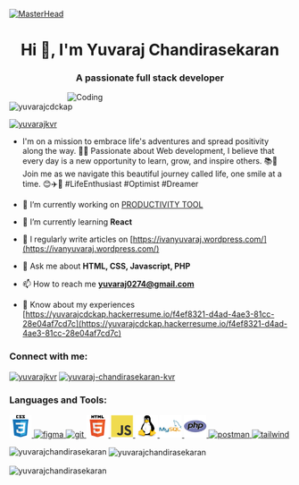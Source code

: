 
[![MasterHead](https://media.licdn.com/dms/image/v2/D5616AQH08hH4iREefA/profile-displaybackgroundimage-shrink_350_1400/profile-displaybackgroundimage-shrink_350_1400/0/1705158024442?e=1730937600&v=beta&t=oVN1SbKeyQ6_Wr3qe5bMd9hZOcMqFR6AXDeD2q5zG-I)](https://www.linkedin.com/in/yuvaraj-chandirasekaran-kvr/)
<h1 align="center">Hi 👋, I'm Yuvaraj Chandirasekaran</h1>
<h3 align="center">A passionate full stack developer</h3>

<img align="right" alt="Coding" width="400" src="https://camo.githubusercontent.com/cae12fddd9d6982901d82580bdf321d81fb299141098ca1c2d4891870827bf17/68747470733a2f2f6d69726f2e6d656469756d2e636f6d2f6d61782f313336302f302a37513379765349765f7430696f4a2d5a2e676966">

<p align="left"> <img src="https://komarev.com/ghpvc/?username=yuvarajcdckap&label=Profile%20views&color=0e75b6&style=flat" alt="yuvarajcdckap" /> </p>

<p align="left"> <a href="https://twitter.com/yuvarajkvr" target="blank"><img src="https://img.shields.io/twitter/follow/yuvarajkvr?logo=twitter&style=for-the-badge" alt="yuvarajkvr" /></a> </p>

- I'm on a mission to embrace life's adventures and spread positivity along the way. 🌈✨
Passionate about Web development, I believe that every day is a new opportunity to learn, grow, and inspire others. 📚🌱
Join me as we navigate this beautiful journey called life, one smile at a time. 😊✈️🌻
#LifeEnthusiast #Optimist #Dreamer

- 🔭 I’m currently working on [PRODUCTIVITY TOOL](https://github.com/vigneshshankardckap/Todo-Management)

- 🌱 I’m currently learning **React**

- 📝 I regularly write articles on [https://ivanyuvaraj.wordpress.com/](https://ivanyuvaraj.wordpress.com/)

- 💬 Ask me about **HTML, CSS, Javascript, PHP**

- 📫 How to reach me **yuvaraj0274@gmail.com**

- 📄 Know about my experiences [https://yuvarajcdckap.hackerresume.io/f4ef8321-d4ad-4ae3-81cc-28e04af7cd7c](https://yuvarajcdckap.hackerresume.io/f4ef8321-d4ad-4ae3-81cc-28e04af7cd7c)

<h3 align="left">Connect with me:</h3>
<p align="left">
<a href="https://twitter.com/yuvarajkvr" target="blank"><img align="center" src="https://raw.githubusercontent.com/rahuldkjain/github-profile-readme-generator/master/src/images/icons/Social/twitter.svg" alt="yuvarajkvr" height="30" width="40" /></a>
<a href="https://linkedin.com/in/yuvaraj-chandirasekaran-kvr" target="blank"><img align="center" src="https://raw.githubusercontent.com/rahuldkjain/github-profile-readme-generator/master/src/images/icons/Social/linked-in-alt.svg" alt="yuvaraj-chandirasekaran-kvr" height="30" width="40" /></a>
</p>

<h3 align="left">Languages and Tools:</h3>
<p align="left"> <a href="https://www.w3schools.com/css/" target="_blank" rel="noreferrer"> <img src="https://raw.githubusercontent.com/devicons/devicon/master/icons/css3/css3-original-wordmark.svg" alt="css3" width="40" height="40"/> </a> <a href="https://www.figma.com/" target="_blank" rel="noreferrer"> <img src="https://www.vectorlogo.zone/logos/figma/figma-icon.svg" alt="figma" width="40" height="40"/> </a> <a href="https://git-scm.com/" target="_blank" rel="noreferrer"> <img src="https://www.vectorlogo.zone/logos/git-scm/git-scm-icon.svg" alt="git" width="40" height="40"/> </a> <a href="https://www.w3.org/html/" target="_blank" rel="noreferrer"> <img src="https://raw.githubusercontent.com/devicons/devicon/master/icons/html5/html5-original-wordmark.svg" alt="html5" width="40" height="40"/> </a> <a href="https://developer.mozilla.org/en-US/docs/Web/JavaScript" target="_blank" rel="noreferrer"> <img src="https://raw.githubusercontent.com/devicons/devicon/master/icons/javascript/javascript-original.svg" alt="javascript" width="40" height="40"/> </a> <a href="https://www.linux.org/" target="_blank" rel="noreferrer"> <img src="https://raw.githubusercontent.com/devicons/devicon/master/icons/linux/linux-original.svg" alt="linux" width="40" height="40"/> </a> <a href="https://www.mysql.com/" target="_blank" rel="noreferrer"> <img src="https://raw.githubusercontent.com/devicons/devicon/master/icons/mysql/mysql-original-wordmark.svg" alt="mysql" width="40" height="40"/> </a> <a href="https://www.php.net" target="_blank" rel="noreferrer"> <img src="https://raw.githubusercontent.com/devicons/devicon/master/icons/php/php-original.svg" alt="php" width="40" height="40"/> </a> <a href="https://postman.com" target="_blank" rel="noreferrer"> <img src="https://www.vectorlogo.zone/logos/getpostman/getpostman-icon.svg" alt="postman" width="40" height="40"/> </a> <a href="https://tailwindcss.com/" target="_blank" rel="noreferrer"> <img src="https://www.vectorlogo.zone/logos/tailwindcss/tailwindcss-icon.svg" alt="tailwind" width="40" height="40"/> </a> </p>

<p><img align="left" src="https://github-readme-stats.vercel.app/api/top-langs?username=yuvarajchandirasekaran&show_icons=true&locale=en&layout=compact" alt="yuvarajchandirasekaran" /></p>

<p>&nbsp;<img align="center" src="https://github-readme-stats.vercel.app/api?username=yuvarajchandirasekaran&show_icons=true&locale=en" alt="yuvarajchandirasekaran" /></p>

<p><img align="center" src="https://github-readme-streak-stats.herokuapp.com/?user=yuvarajchandirasekaran&" alt="yuvarajchandirasekaran" /></p>


